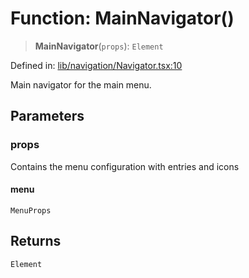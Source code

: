 # Function: MainNavigator()

> **MainNavigator**(`props`): `Element`

Defined in: [lib/navigation/Navigator.tsx:10](https://github.com/aldesgroup/goaldn/blob/6a7943d02984b1a6b41d76a3a483a1484b644076/lib/navigation/Navigator.tsx#L10)

Main navigator for the main menu.

## Parameters

### props

Contains the menu configuration with entries and icons

#### menu

`MenuProps`

## Returns

`Element`
